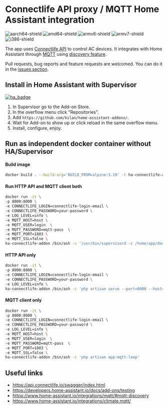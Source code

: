 # Connectlife API proxy / MQTT Home Assistant integration

[aarch64-shield]: https://img.shields.io/badge/aarch64-yes-green.svg
[amd64-shield]: https://img.shields.io/badge/amd64-yes-green.svg
[armv6-shield]: https://img.shields.io/badge/armv6-yes-green.svg
[armv7-shield]: https://img.shields.io/badge/armv7-yes-green.svg
[i386-shield]: https://img.shields.io/badge/i386-yes-green.svg
![aarch64-shield]
![amd64-shield]
![armv6-shield]
![armv7-shield]
![i386-shield]

The app uses [Connectlife API](https://api.connectlife.io/swagger/index.html)
to control AC devices. It integrates with Home Assistant through
[MQTT](https://www.home-assistant.io/integrations/climate.mqtt/)
using [discovery feature](https://www.home-assistant.io/integrations/mqtt/#mqtt-discovery).

Pull requests, bug reports and feature requests are welcomed. You can do it in the
[issues section](https://github.com/Bilan/connectlife-api-connector/issues).

## Install in Home Assistant with Supervisor

[![ha_badge](https://img.shields.io/badge/Home%20Assistant-Add%20On-blue.svg)](https://www.home-assistant.io/)

1. In Supervisor go to the Add-on Store.
2. In the overflow menu click "Repositories".
3. Add `https://github.com/bilan/home-assistant-addons/`.
4. Wait for Add-on to show up or click reload in the same overflow menu.
5. Install, configure, enjoy.

## Run as independent docker container without HA/Supervisor

#### Build image
```bash
docker build . --build-arg='BUILD_FROM=alpine:3.19' -t ha-connectlife-addon
```

#### Run HTTP API and MQTT client both
```bash
docker run -it \
-p 8000:8000 \
-e CONNECTLIFE_LOGIN=connectlife-login-email \
-e CONNECTLIFE_PASSWORD=your-password \
-e LOG_LEVEL=info \
-e MQTT_HOST=host \
-e MQTT_USER=login  \
-e MQTT_PASSWORD=mqtt-pass  \
-e MQTT_PORT=1883 \
-e MQTT_SSL=false \
ha-connectlife-addon /bin/ash -c '/usr/bin/supervisord -c /home/app/docker-files/supervisord.conf'
```

#### HTTP API only
```bash
docker run -it \
-p 8000:8000 \
-e CONNECTLIFE_LOGIN=connectlife-login-email \
-e CONNECTLIFE_PASSWORD=your-password \
-e LOG_LEVEL=info \
ha-connectlife-addon /bin/ash -c 'php artisan serve --port=8000 --host=0.0.0.0'
```

#### MQTT client only
```bash
docker run -it \
-p 8000:8000 \
-e CONNECTLIFE_LOGIN=connectlife-login-email \
-e CONNECTLIFE_PASSWORD=your-password \
-e LOG_LEVEL=info \
-e MQTT_HOST=host \
-e MQTT_USER=login  \
-e MQTT_PASSWORD=mqtt-pass  \
-e MQTT_PORT=1883 \
-e MQTT_SSL=false \
ha-connectlife-addon /bin/ash -c 'php artisan app:mqtt-loop'
```

## Useful links

-   https://api.connectlife.io/swagger/index.html
-   https://developers.home-assistant.io/docs/add-ons/testing
-   https://www.home-assistant.io/integrations/mqtt/#mqtt-discovery
-   https://www.home-assistant.io/integrations/climate.mqtt/
